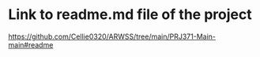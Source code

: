 # Link to readme.md file of the project
https://github.com/Cellie0320/ARWSS/tree/main/PRJ371-Main-main#readme
